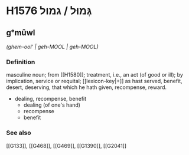 # H1576 גְּמוּל / גמול

## gᵉmûwl

_(ghem-ool' | ɡeh-MOOL | ɡeh-MOOL)_

### Definition

masculine noun; from [[H1580]]; treatment, i.e., an act (of good or ill); by implication, service or requital; [[lexicon-key|+]] as hast served, benefit, desert, deserving, that which he hath given, recompense, reward.

- dealing, recompense, benefit
    - dealing (of one's hand)
    - recompense
    - benefit
### See also

[[G133]], [[G468]], [[G469]], [[G1390]], [[G2041]]

